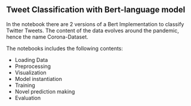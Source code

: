 ## Tweet Classification with Bert-language model

In the notebook there are 2 versions of a Bert Implementation to classify Twitter Tweets. The content of the data evolves around the pandemic, hence the name Corona-Dataset.

The notebooks includes the following contents:
- Loading Data
- Preprocessing
- Visualization
- Model instantiation
- Training
- Novel prediction making
- Evaluation
  
